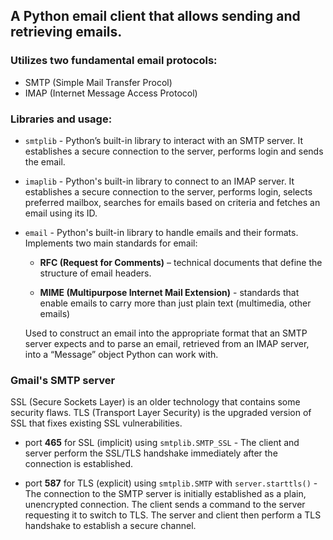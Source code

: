 ## A Python email client that allows sending and retrieving emails. 

### Utilizes two fundamental email protocols:
* SMTP (Simple Mail Transfer Procol)
* IMAP (Internet Message Access Protocol)

### Libraries and usage:
- ```smtplib``` - Python’s built-in library to interact with an SMTP server. It establishes a secure connection to the server, performs login and sends the email.

- ```imaplib``` - Python's built-in library to connect to an IMAP server. It establishes a secure connection to the server, performs login, selects preferred mailbox, searches for emails based on criteria and fetches an email using its ID.

- ```email``` - Python's built-in library to handle emails and their formats. Implements two main standards for email:

    - **RFC (Request for Comments)** – technical documents that define the structure of email headers.

    - **MIME (Multipurpose Internet Mail Extension)** - standards that enable emails to carry more than just plain text (multimedia, other emails)

    Used to construct an email into the appropriate format that an SMTP server expects and to parse an email, retrieved from an IMAP server, into a “Message” object Python can work with. 

### Gmail's SMTP server
SSL (Secure Sockets Layer) is an older technology that contains some security flaws. TLS (Transport Layer Security) is the upgraded version of SSL that fixes existing SSL vulnerabilities.

- port **465** for SSL (implicit) using ```smtplib.SMTP_SSL``` - The client and server perform the SSL/TLS handshake immediately after the connection is established.

- port **587** for TLS (explicit) using ```smtplib.SMTP``` with ```server.starttls()``` - The connection to the SMTP server is initially established as a plain, unencrypted connection. The client sends a command to the server requesting it to switch to TLS. The server and client then perform a TLS handshake to establish a secure channel.



